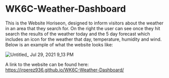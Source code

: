 # WK6C-Weather-Dashboard

This is the Website Horiseon, designed to inform visitors about the weather in an area that they search for. On the right the user can see once they hit search the results of the weather today and the 5 day forecast which includes an icon for the weather that day, temperature, humidity and wind. Below is an example of what the website looks like: </br>

![Untitled_ Jul 29, 2021 9_13 PM](https://user-images.githubusercontent.com/85633985/127585281-7429bc89-e707-4bd0-9f04-a5f7c7a1a956.gif)</br>

A link to the website can be found here: </br>
https://jrperez936.github.io/WK6C-Weather-Dashboard/
